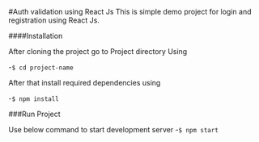 #Auth validation using React Js
This is simple demo project for login and registration using React Js.

####Installation

After cloning the project go to Project directory Using

-`$ cd project-name`

After that install required dependencies using

-`$ npm install`

###Run Project

 Use below command to start development server
 -`$ npm start`

